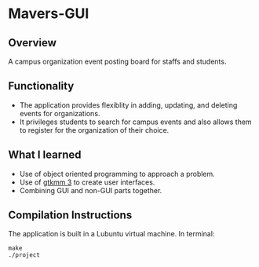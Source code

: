 # Mavers-GUI

## Overview
A campus organization event posting board for staffs and students.

## Functionality
* The application provides flexiblity in adding, updating, and deleting events for organizations. 
* It privileges students to search for campus events and also allows them to register for the organization of their choice. 

## What I learned
* Use of object oriented programming to approach a problem.
* Use of [gtkmm 3](https://developer.gnome.org/gtkmm-tutorial/stable/) to create user interfaces.
* Combining GUI and non-GUI parts together. 

## Compilation Instructions
The application is built in a Lubuntu virtual machine.
In terminal:
```
make
./project
```

